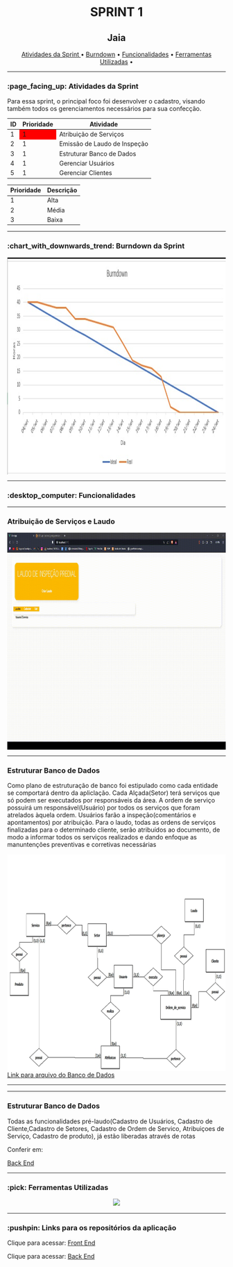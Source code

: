 <h1 align="center">SPRINT 1</h1>
<p align="center">
</p>  
<h2 align="center">Jaia</h2>

<p align="center">
    <a href ="h"> Atividades da Sprint </a>  •
    <a href =""> Burndown</a>  • 
    <a href =""> Funcionalidades</a>  • 
    <a href =""> Ferramentas Utilizadas</a>  • 
</p> 
<hr>
<h3> :page_facing_up: Atividades da Sprint</h3>
<p>Para essa sprint, o principal foco foi desenvolver o cadastro, visando também todos os gerenciamentos necessários para sua confecção.</p>

  <table align="center">
    <thead>
      <th>ID</th>
      <th>Prioridade</th>
      <th>Atividade</th>
    </thead>
    <tbody>
     <tr>
         <td>1</td>
         <td style="background-color:red">1</td>
         <td>Atribuição de Serviços</td>
     </tr>
     <tr>
         <td>2</td>
         <td>1</td>
         <td>Emissão de Laudo de Inspeção</td>
     </tr>
     <tr>
         <td>3</td>
         <td>1</td>
         <td>Estruturar Banco de Dados</td>
     </tr>
     <tr>
         <td>4</td>
         <td>1</td>
         <td>Gerenciar Usuários</td>
     </tr>
     <tr>
         <td>5</td>
         <td>1</td>
         <td>Gerenciar Clientes</td>
     </tr>
    </tbody>
      
  </table>
<table>
    <thead>
      <th>Prioridade</th>
      <th>Descrição</th>
    </thead>
    <tbody>
     <tr>
         <td>1</td>
         <td>Alta</td>
     </tr>
     <tr>
         <td>2</td>
         <td>Média</td>
     </tr>
     <tr>
         <td>3</td>
         <td>Baixa</td>
     </tr>
    </tbody>
  </table>
<hr>
<h3 > :chart_with_downwards_trend: Burndown da Sprint </h3>
 <img src="https://github.com/Great-Pretender/GreatPretender-API/blob/main/documentos/burndown_sprint1.jpeg?raw=true" width="800" height="500" align="center"/>
<hr>

<h3>:desktop_computer: Funcionalidades</h3>
<hr>
 <h3> Atribuição de Serviços e Laudo</h3>
 <img src="https://github.com/Great-Pretender/GreatPretender-API/blob/main/imgs/funcionalidade_sprint1.gif?raw=true" width="800" height="500" align="center"/>
<hr>
 <h3> Estruturar Banco de Dados </h3>
 <p>Como plano de estruturação de banco foi estipulado como cada entidade se comportará dentro da apliclação. Cada Alçada(Setor) terá serviços que só podem ser executados por
 responsáveis da área. A ordem de serviço possuirá um responsável(Usuário) por todos os serviços que foram atrelados àquela ordem. Usuários farão a inspeção(comentários e apontamentos) por atribuição. Para o laudo, todas as ordens de serviços finalizadas para o determinado cliente, serão atribuídos ao documento, de modo a informar todos os serviços realizados e dando enfoque as manuntenções preventivas e corretivas necessárias</p>
 <img src="https://github.com/Great-Pretender/GreatPretender-API/blob/sprint1/documentos/MER.jpg?raw=true" width="800" height="500" align="center"/>
 <a href="https://github.com/Great-Pretender/backend_great_pretender/blob/main/DDL.sql">Link para arquivo do Banco de Dados</a>
<hr>
<hr>
 <h3> Estruturar Banco de Dados </h3>
 <p>Todas as funcionalidades pré-laudo(Cadastro de Usuários, Cadastro de Cliente,Cadastro de Setores, Cadastro de Ordem de Servico, Atribuiçoes de Serviço, Cadastro de produto), já estão liberadas através de rotas</p>
 <p>Conferir em:</p>
 <a href="https://github.com/Great-Pretender/backend_great_pretender/tree/main">Back End</a>
<hr>
<h3> :pick: Ferramentas Utilizadas</h3>
<p align="center">
  <a href="https://skillicons.dev">
    <img src="https://skillicons.dev/icons?i=java,spring,vue,html,css,typescript,discord,mysql" />
  </a>
</p>
<hr>
<h3>:pushpin: Links para os repositórios da aplicação </h3>
<p>Clique para acessar: <a href="https://github.com/Great-Pretender/GreatPretender-Front/tree/main">Front End</a></p>
<p>Clique para acessar: <a href="https://github.com/Great-Pretender/backend_great_pretender/tree/main">Back End</a></p>
